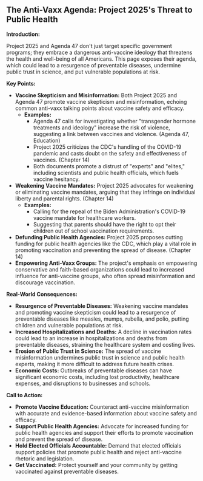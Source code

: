 ## The Anti-Vaxx Agenda: Project 2025's Threat to Public Health

**Introduction:**

Project 2025 and Agenda 47 don't just target specific government programs; they embrace a dangerous anti-vaccine ideology that threatens the health and well-being of all Americans. This page exposes their agenda, which could lead to a resurgence of preventable diseases, undermine public trust in science, and put vulnerable populations at risk.

**Key Points:**

* **Vaccine Skepticism and Misinformation:** Both Project 2025 and Agenda 47 promote vaccine skepticism and misinformation, echoing common anti-vaxx talking points about vaccine safety and efficacy. 
    * **Examples:**
        * Agenda 47 calls for investigating whether "transgender hormone treatments and ideology" increase the risk of violence, suggesting a link between vaccines and violence. (Agenda 47, Education)
        * Project 2025 criticizes the CDC's handling of the COVID-19 pandemic and casts doubt on the safety and effectiveness of vaccines. (Chapter 14)
        * Both documents promote a distrust of "experts" and "elites," including scientists and public health officials, which fuels vaccine hesitancy.
* **Weakening Vaccine Mandates:** Project 2025 advocates for weakening or eliminating vaccine mandates, arguing that they infringe on individual liberty and parental rights. (Chapter 14)
    * **Examples:**
        * Calling for the repeal of the Biden Administration's COVID-19 vaccine mandate for healthcare workers.
        * Suggesting that parents should have the right to opt their children out of school vaccination requirements.
* **Defunding Public Health Agencies:** Project 2025 proposes cutting funding for public health agencies like the CDC, which play a vital role in promoting vaccination and preventing the spread of disease. (Chapter 14)
* **Empowering Anti-Vaxx Groups:** The project's emphasis on empowering conservative and faith-based organizations could lead to increased influence for anti-vaccine groups, who often spread misinformation and discourage vaccination.

**Real-World Consequences:**

* **Resurgence of Preventable Diseases:** Weakening vaccine mandates and promoting vaccine skepticism could lead to a resurgence of preventable diseases like measles, mumps, rubella, and polio, putting children and vulnerable populations at risk.
* **Increased Hospitalizations and Deaths:** A decline in vaccination rates could lead to an increase in hospitalizations and deaths from preventable diseases, straining the healthcare system and costing lives.
* **Erosion of Public Trust in Science:** The spread of vaccine misinformation undermines public trust in science and public health experts, making it more difficult to address future health crises.
* **Economic Costs:** Outbreaks of preventable diseases can have significant economic costs, including lost productivity, healthcare expenses, and disruptions to businesses and schools.

**Call to Action:**

* **Promote Vaccine Education:**  Counteract anti-vaccine misinformation with accurate and evidence-based information about vaccine safety and efficacy.
* **Support Public Health Agencies:**  Advocate for increased funding for public health agencies and support their efforts to promote vaccination and prevent the spread of disease.
* **Hold Elected Officials Accountable:**  Demand that elected officials support policies that promote public health and reject anti-vaccine rhetoric and legislation.
* **Get Vaccinated:**  Protect yourself and your community by getting vaccinated against preventable diseases.
